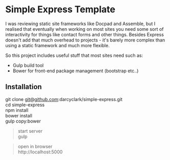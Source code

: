 Simple Express Template
=======================

I was reviewing static site frameworks like Docpad and Assemble, but I realised that eventually when working on most sites you need some sort of interactivity for things like contact forms and other things. Besides Express doesn't add that much overhead to projects - it's barely more complex than using a static framework and much more flexible.

So this project includes useful stuff that most sites need such as:

- Gulp build tool 
- Bower for front-end package management (bootstrap etc..)

Installation
------------

git clone git@github.com:darcyclark/simple-express.git  
cd simple-express  
npm install  
bower install  
gulp copy:bower  

> start server  
gulp  

> open in browser  
http://localhost:5000  
